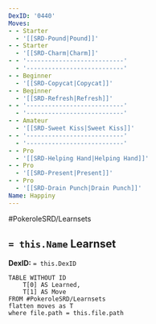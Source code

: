 ```yaml
---
DexID: '0440'
Moves:
- - Starter
  - '[[SRD-Pound|Pound]]'
- - Starter
  - '[[SRD-Charm|Charm]]'
- - '---------------------------'
  - '---------------------------'
- - Beginner
  - '[[SRD-Copycat|Copycat]]'
- - Beginner
  - '[[SRD-Refresh|Refresh]]'
- - '---------------------------'
  - '---------------------------'
- - Amateur
  - '[[SRD-Sweet Kiss|Sweet Kiss]]'
- - '---------------------------'
  - '---------------------------'
- - Pro
  - '[[SRD-Helping Hand|Helping Hand]]'
- - Pro
  - '[[SRD-Present|Present]]'
- - Pro
  - '[[SRD-Drain Punch|Drain Punch]]'
Name: Happiny
---
```


#PokeroleSRD/Learnsets

## `= this.Name` Learnset

**DexID:** `= this.DexID`

```dataview
TABLE WITHOUT ID
    T[0] AS Learned,
    T[1] AS Move
FROM #PokeroleSRD/Learnsets
flatten moves as T
where file.path = this.file.path
```
